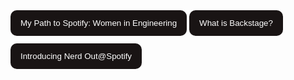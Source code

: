 <html>

<head>
  <style>
    body {
      display: flex;
      gap: 1rem;
    }

    .episodes {
      display: flex;
      flex-direction: column;
    }

    .episode {
      min-width: max-content;
      margin-bottom: .8rem;
      padding: .8rem 1rem;
      border-radius: 10px;
      border: 0;
      background: #191414;
      color: #fff;
      cursor: pointer;
    }

    .episode:hover {
      background: #1Db954;
    }

  </style>
</head>

<body>
  <div class="episodes">
    <button class="episode" data-spotify-id="spotify:episode:7makk4oTQel546B0PZlDM5">
      My Path to Spotify: Women in Engineering
    </button>
    <button class="episode" data-spotify-id="spotify:episode:43cbJh4ccRD7lzM2730YK3">
      What is Backstage?
    </button>
    <button class="episode" data-spotify-id="spotify:episode:6I3ZzCxRhRkNqnQNo8AZPV">
      Introducing Nerd Out@Spotify
    </button>
  </div>

  <div id="embed-iframe"></div>
  <script src="https://open.spotify.com/embed-podcast/iframe-api/v1" async>
  </script>
  <script type="text/javascript">
    window.onSpotifyIframeApiReady = (IFrameAPI) => {
      const element = document.getElementById('embed-iframe');
      const options = {
        width: '100%',
        height: '200',
        uri: 'spotify:episode:7makk4oTQel546B0PZlDM5'
      };
      const callback = (EmbedController) => {
        document.querySelectorAll('.episode').forEach(
          episode => {
            episode.addEventListener('click', () => {
              EmbedController.loadUri(episode.dataset.spotifyId)
            });
          })
      };
      IFrameAPI.createController(element, options, callback);
    };
  </script>
</body>
</html>

